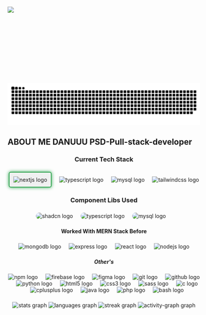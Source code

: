 
<br clear="both">

<img align="left" height="200" src="https://avatars.githubusercontent.com/u/144151435?v=4"  />

###

<img src="https://raw.githubusercontent.com/danishsheikh1122/danishsheikh1122/output/snake.svg" alt="Snake animation" />

###

<h2 align="left">ABOUT ME DANUUU PSD-Pull-stack-developer</h2>

###

<h3 align="center">Current Tech Stack</h3>

###

<div align="center">
    <img src="https://img.shields.io/badge/Next.js-000000?logo=nextdotjs&logoColor=white&style=for-the-badge"
        height="40" alt="nextjs logo" style=" border: 2px solid #2ea44f; /* GitHub's Emerald color */
        border-radius: 5px; /* Rounded corners for the border */
        padding: 10px; /* Padding inside the border */
        background-color: #f0f0f0; /* Background color */
        box-shadow: 0 0 10px #2ea44f; /* Silver shadow effect */" />
    <img width="12" />
    <img src="https://img.shields.io/badge/TypeScript-3178C6?logo=typescript&logoColor=white&style=for-the-badge"
        height="40" alt="typescript logo" />
    <img width="12" />
    <img src="https://img.shields.io/badge/MySQL-4479A1?logo=mysql&logoColor=white&style=for-the-badge" height="40"
        alt="mysql logo" />
    <img width="12" />
    <img src="https://img.shields.io/badge/Tailwind CSS-06B6D4?logo=tailwindcss&logoColor=black&style=for-the-badge"
        height="40" alt="tailwindcss logo" />
</div>

###


<h3 align="center">Component Libs Used</h3>

###

<div align="center">
    <img src="https://encrypted-tbn0.gstatic.com/images?q=tbn:ANd9GcTbVPBtEaeukeSDc-taD8CpUcsoZw1_ZFKmqA&s"
        height="40" alt="shadcn logo" style="border-radius: 1rem;" />
    <img width="12" />
    <img src="https://raw.githubusercontent.com/saadeghi/daisyui-images/master/images/daisyui-logo/favicon-192.png"
        height="40" alt="typescript logo" style="border-radius: 1rem;"/>
    <img width="12" />
    <img src="https://avatars.githubusercontent.com/u/75042455?s=200&v=4" height="40"
        alt="mysql logo" style="border-radius: 1rem;"/>
    <img width="12" />
</div>

###

<h4 align="center">Worked With MERN Stack Before</h4>

###

<div align="center">
    <img src="https://skillicons.dev/icons?i=mongodb" height="35" alt="mongodb logo" />
    <img width="12" />
    <img src="https://skillicons.dev/icons?i=express" height="35" alt="express logo" />
    <img width="12" />
    <img src="https://skillicons.dev/icons?i=react" height="35" alt="react logo" />
    <img width="12" />
    <img src="https://skillicons.dev/icons?i=nodejs" height="35" alt="nodejs logo" />
</div>

###

<h5 align="center">Other's</h5>

###

<div align="center">
    <img src="https://cdn.jsdelivr.net/gh/devicons/devicon/icons/npm/npm-original-wordmark.svg" height="25"
        alt="npm logo" />
    <img width="12" />
    <img src="https://skillicons.dev/icons?i=firebase" height="25" alt="firebase logo" />
    <img width="12" />
    <img src="https://skillicons.dev/icons?i=figma" height="25" alt="figma logo" />
    <img width="12" />
    <img src="https://skillicons.dev/icons?i=git" height="25" alt="git logo" />
    <img width="12" />
    <img src="https://skillicons.dev/icons?i=github" height="25" alt="github logo" />
    <img width="12" />
    <img src="https://skillicons.dev/icons?i=py" height="25" alt="python logo" />
    <img width="12" />
    <img src="https://skillicons.dev/icons?i=html" height="25" alt="html5 logo" />
    <img width="12" />
    <img src="https://skillicons.dev/icons?i=css" height="25" alt="css3 logo" />
    <img width="12" />
    <img src="https://skillicons.dev/icons?i=sass" height="25" alt="sass logo" />
    <img width="12" />
    <img src="https://skillicons.dev/icons?i=c" height="25" alt="c logo" />
    <img width="12" />
    <img src="https://cdn.jsdelivr.net/gh/devicons/devicon/icons/cplusplus/cplusplus-original.svg" height="25"
        alt="cplusplus logo" />
    <img width="12" />
    <img src="https://skillicons.dev/icons?i=java" height="25" alt="java logo" />
    <img width="12" />
    <img src="https://skillicons.dev/icons?i=php" height="25" alt="php logo" />
    <img width="12" />
    <img src="https://skillicons.dev/icons?i=bash" height="25" alt="bash logo" />
</div>

###

<div align="center">
    <img src="https://github-readme-stats.vercel.app/api?username=danishsheikh1122&hide_title=false&hide_rank=false&show_icons=true&include_all_commits=true&count_private=true&disable_animations=false&theme=dracula&locale=en&hide_border=false&order=1"
        height="150" alt="stats graph" />
    <img src="https://github-readme-stats.vercel.app/api/top-langs?username=danishsheikh1122&locale=en&hide_title=false&layout=compact&card_width=320&langs_count=5&theme=dracula&hide_border=false&order=2"
        height="150" alt="languages graph" />
    <img src="https://streak-stats.demolab.com?user=danishsheikh1122&locale=en&mode=daily&theme=dracula&hide_border=false&border_radius=5&order=3"
        height="150" alt="streak graph" />
    <img src="https://github-readme-activity-graph.vercel.app/graph?username=danishsheikh1122&radius=16&theme=nightowl&area=true&order=5&color=8bfcab&line=8bfcab&point=ffffff&area_color=8bfcab&hide_border=true&hide_title=true"
        height="300" alt="activity-graph graph" />
</div>

###
